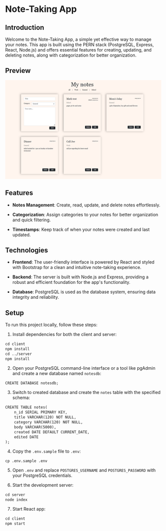 # Note-Taking App

## Introduction

Welcome to the Note-Taking App, a simple yet effective way to manage your notes. This app is built using the PERN stack (PostgreSQL, Express, React, Node.js) and offers essential features for creating, updating, and deleting notes, along with categorization for better organization.

## Preview

![Note Taking App Screenshot](./client/public/screenshot.png)

## Features

- **Notes Management**: Create, read, update, and delete notes effortlessly.

- **Categorization**: Assign categories to your notes for better organization and quick filtering.

- **Timestamps**: Keep track of when your notes were created and last updated.

## Technologies

- **Frontend**: The user-friendly interface is powered by React and styled with Bootstrap for a clean and intuitive note-taking experience.

- **Backend**: The server is built with Node.js and Express, providing a robust and efficient foundation for the app's functionality.

- **Database**: PostgreSQL is used as the database system, ensuring data integrity and reliability.

## Setup

To run this project locally, follow these steps:

1. Install dependencies for both the client and server:

```
cd client
npm install
cd ../server
npm install
```

2. Open your PostgreSQL command-line interface or a tool like pgAdmin and create a new database named `notesdb`:

```
CREATE DATABASE notesdb;
```

3. Switch to created database and create the `notes` table with the specified schema:

```
CREATE TABLE notes(
    n_id SERIAL PRIMARY KEY, 
    title VARCHAR(120) NOT NULL,
    category VARCHAR(120) NOT NULL,
    body VARCHAR(5000),
    created DATE DEFAULT CURRENT_DATE,
    edited DATE
);
```

4. Copy the `.env.sample` file to `.env`:

```
cp .env.sample .env
```

5. Open `.env` and replace `POSTGRES_USERNAME` and `POSTGRES_PASSWORD` with your PostgreSQL credentials.

6. Start the development server:

```
cd server
node index
```

7. Start React app:

```
cd client
npm start
```




